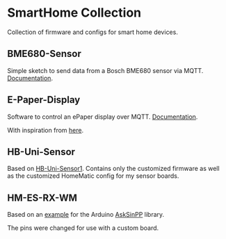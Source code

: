 # SmartHome Collection

Collection of firmware and configs for smart home devices.

## BME680-Sensor

Simple sketch to send data from a Bosch BME680 sensor via MQTT.
[Documentation](BME680-Sensor/README.md).

## E-Paper-Display

Software to control an ePaper display over MQTT.
[Documentation](E-Paper-Display/README.md).

With inspiration from [here](https://www.smarthomeng.de/epaper-wetterstation-mit-daten-aus-smarthomeng).

## HB-Uni-Sensor

Based on [HB-Uni-Sensor1](https://github.com/TomMajor/SmartHome/tree/master/HB-UNI-Sensor1).
Contains only the customized firmware as well as the customized HomeMatic config for my sensor boards.

## HM-ES-RX-WM

Based on an [example](https://github.com/pa-pa/AskSinPP/tree/master/examples/HM-ES-TX-WM) for the Arduino [AskSinPP](https://github.com/pa-pa/AskSinPP) library.

The pins were changed for use with a custom board.
